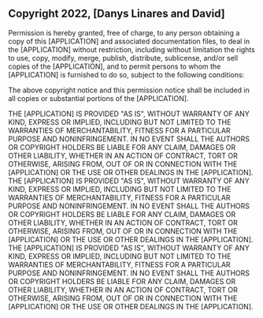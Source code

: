 ## Copyright 2022, [Danys Linares and David]

Permission is hereby granted, free of charge, to any person obtaining a copy of this [APPLICATION] and associated documentation files, to deal in the [APPLICATION] without restriction, including without limitation the rights to use, copy, modify, merge, publish, distribute, sublicense, and/or sell copies of the [APPLICATION], and to permit persons to whom the [APPLICATION] is furnished to do so, subject to the following conditions:

The above copyright notice and this permission notice shall be included in all copies or substantial portions of the [APPLICATION].

THE [APPLICATION] IS PROVIDED "AS IS", WITHOUT WARRANTY OF ANY KIND, EXPRESS OR IMPLIED, INCLUDING BUT NOT LIMITED TO THE WARRANTIES OF MERCHANTABILITY, FITNESS FOR A PARTICULAR PURPOSE AND NONINFRINGEMENT. IN NO EVENT SHALL THE AUTHORS OR COPYRIGHT HOLDERS BE LIABLE FOR ANY CLAIM, DAMAGES OR OTHER LIABILITY, WHETHER IN AN ACTION OF CONTRACT, TORT OR OTHERWISE, ARISING FROM, OUT OF OR IN CONNECTION WITH THE [APPLICATION] OR THE USE OR OTHER DEALINGS IN THE [APPLICATION].
THE [APPLICATION] IS PROVIDED "AS IS", WITHOUT WARRANTY OF ANY KIND, EXPRESS OR IMPLIED, INCLUDING BUT NOT LIMITED TO THE WARRANTIES OF MERCHANTABILITY, FITNESS FOR A PARTICULAR PURPOSE AND NONINFRINGEMENT. IN NO EVENT SHALL THE AUTHORS OR COPYRIGHT HOLDERS BE LIABLE FOR ANY CLAIM, DAMAGES OR OTHER LIABILITY, WHETHER IN AN ACTION OF CONTRACT, TORT OR OTHERWISE, ARISING FROM, OUT OF OR IN CONNECTION WITH THE [APPLICATION] OR THE USE OR OTHER DEALINGS IN THE [APPLICATION].
THE [APPLICATION] IS PROVIDED "AS IS", WITHOUT WARRANTY OF ANY KIND, EXPRESS OR IMPLIED, INCLUDING BUT NOT LIMITED TO THE WARRANTIES OF MERCHANTABILITY, FITNESS FOR A PARTICULAR PURPOSE AND NONINFRINGEMENT. IN NO EVENT SHALL THE AUTHORS OR COPYRIGHT HOLDERS BE LIABLE FOR ANY CLAIM, DAMAGES OR OTHER LIABILITY, WHETHER IN AN ACTION OF CONTRACT, TORT OR OTHERWISE, ARISING FROM, OUT OF OR IN CONNECTION WITH THE [APPLICATION] OR THE USE OR OTHER DEALINGS IN THE [APPLICATION].
